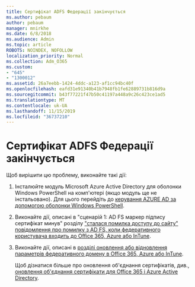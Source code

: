 ```yaml
---
title: Сертифікат ADFS Федерації закінчується
ms.author: pebaum
author: pebaum
manager: mnirkhe
ms.date: 6/8/2018
ms.audience: Admin
ms.topic: article
ROBOTS: NOINDEX, NOFOLLOW
localization_priority: Normal
ms.collection: Adm_O365
ms.custom:
- "645"
- "1300012"
ms.assetid: 26a7eebb-1424-4ddc-a123-af1cc94bc40f
ms.openlocfilehash: eafd31e91340b41b7948fb1fe62889731b816d9a
ms.sourcegitcommit: b43f77221f47b50c41197a448a9c26c423ce1ad5
ms.translationtype: MT
ms.contentlocale: uk-UA
ms.lasthandoff: 11/15/2019
ms.locfileid: "36737210"
---
```

# <a name="adfs-federation-certificate-expiring"></a>Сертифікат ADFS Федерації закінчується

Щоб вирішити цю проблему, виконайте такі дії:
  
1. Інсталюйте модуль Microsoft Azure Active Directory для оболонки Windows PowerShell на комп'ютері (якщо модуль ще не інстальовано). Для цього перейдіть до [керування AZURE AD за допомогою оболонки Windows PowerShell](https://aka.ms/aadposh).

2. Виконайте дії, описані в "сценарій 1: AD FS маркер підпису сертифікат минув" розділу ["сталася помилка доступу до сайту" повідомлення про помилку з AD FS, коли федеративного користувача входить до Office 365, Azure або InTune](https://support.microsoft.com/help/2713898/there-was-a-problem-accessing-the-site-error-from-ad-fs-when-a-federat).

3. Виконайте дії, описані в [розділі оновлення або відновлення параметрів федеративного домену в Office 365, Azure або InTune](https://docs.microsoft.com/office365/troubleshoot/security/update-federated-domain-office-365).

    Щоб дізнатися більше про оновлення об'єднання сертифікатів, див., [оновлення об'єднання сертифікати для Office 365 і Azure Active Directory](https://docs.microsoft.com/azure/active-directory/connect/active-directory-aadconnect-o365-certs).
